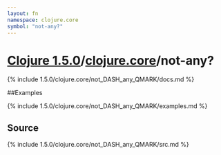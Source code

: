 ```yaml
---
layout: fn
namespace: clojure.core
symbol: "not-any?"
---
```


# [Clojure 1.5.0](../../)/[clojure.core](../)/not-any?

{% include 1.5.0/clojure.core/not_DASH_any_QMARK/docs.md %}

##Examples

{% include 1.5.0/clojure.core/not_DASH_any_QMARK/examples.md %}
## Source
{% include 1.5.0/clojure.core/not_DASH_any_QMARK/src.md %}

